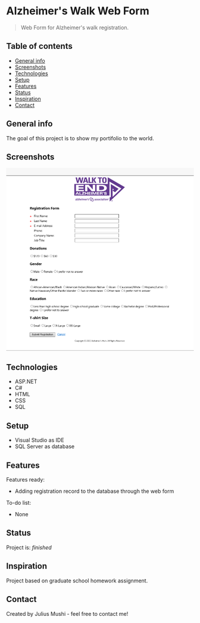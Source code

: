 # Alzheimer's Walk Web Form
> Web Form for Alzheimer's walk registration.

## Table of contents
* [General info](#general-info)
* [Screenshots](#screenshots)
* [Technologies](#technologies)
* [Setup](#setup)
* [Features](#features)
* [Status](#status)
* [Inspiration](#inspiration)
* [Contact](#contact)

## General info
The goal of this project is to show my portifolio to the world.

## Screenshots
![alzheimers](./alzheimers.png)

## Technologies
* ASP.NET
* C#
* HTML
* CSS
* SQL


## Setup
* Visual Studio as IDE
* SQL Server as database

## Features
Features ready:
* Adding registration record to the database through the web form  

To-do list:
* None

## Status
Project is: _finished_

## Inspiration
Project based on graduate school homework assignment.

## Contact
Created by Julius Mushi - feel free to contact me!
